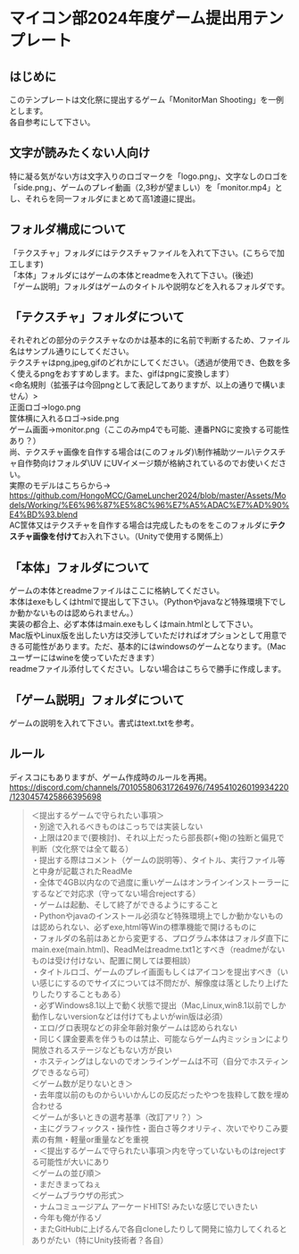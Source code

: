 # マイコン部2024年度ゲーム提出用テンプレート
## はじめに
このテンプレートは文化祭に提出するゲーム「MonitorMan Shooting」を一例とします。<br>
各自参考にして下さい。<br>
## 文字が読みたくない人向け
特に凝る気がない方は文字入りのロゴマークを「logo.png」、文字なしのロゴを「side.png」、ゲームのプレイ動画（2,3秒が望ましい）を「monitor.mp4」とし、それらを同一フォルダにまとめて高1渡邉に提出。<br>
## フォルダ構成について
「テクスチャ」フォルダにはテクスチャファイルを入れて下さい。(こちらで加工します) <br>
「本体」フォルダにはゲームの本体とreadmeを入れて下さい。(後述) <br>
「ゲーム説明」フォルダはゲームのタイトルや説明などを入れるフォルダです。<br>
## 「テクスチャ」フォルダについて
それぞれどの部分のテクスチャなのかは基本的に名前で判断するため、ファイル名はサンプル通りにしてください。 <br>
テクスチャはpng,jpeg,gifのどれかにしてください。（透過が使用でき、色数を多く使えるpngをおすすめします。また、gifはpngに変換します）<br>
<命名規則（拡張子は今回pngとして表記してありますが、以上の通りで構いません）> <br>
正面ロゴ→logo.png <br>
筐体横に入れるロゴ→side.png <br>
ゲーム画面→monitor.png（ここのみmp4でも可能、連番PNGに変換する可能性あり？）<br>
尚、テクスチャ画像を自作する場合は(このフォルダ)\制作補助ツール\テクスチャ自作勢向けフォルダ\UV にUVイメージ類が格納されているのでお使いください。<br>
実際のモデルはこちらから→ https://github.com/HongoMCC/GameLuncher2024/blob/master/Assets/Models/Working/%E6%96%87%E5%8C%96%E7%A5%ADAC%E7%AD%90%E4%BD%93.blend <br>
AC筐体又はテクスチャを自作する場合は完成したものををこのフォルダに**テクスチャ画像を付けて**お入れ下さい。（Unityで使用する関係上）<br>
## 「本体」フォルダについて
ゲームの本体とreadmeファイルはここに格納してください。<br>
本体はexeもしくはhtmlで提出して下さい。（Pythonやjavaなど特殊環境下でしか動かないものは認められません。）<br>
実装の都合上、必ず本体はmain.exeもしくはmain.htmlとして下さい。<br>
Mac版やLinux版を出したい方は交渉していただければオプションとして用意できる可能性があります。ただ、基本的にはwindowsのゲームとなります。（Macユーザーにはwineを使っていただきます）<br>
readmeファイル添付してください。しない場合はこちらで勝手に作成します。<br>
## 「ゲーム説明」フォルダについて
ゲームの説明を入れて下さい。書式はtext.txtを参考。<br>
## ルール
ディスコにもありますが、ゲーム作成時のルールを再掲。<br>
https://discord.com/channels/701055806317264976/749541026019934220/1230457425866395698 <br>
>＜提出するゲームで守られたい事項＞<br>
>・別途で入れるべきものはこっちでは実装しない<br>
>・上限は20まで(要検討)、それ以上だったら部長郡(+俺)の独断と偏見で判断（文化祭では全て載る）<br>
>・提出する際はコメント（ゲームの説明等）、タイトル、実行ファイル等と中身が記載されたReadMe <br>
>・全体で4GB以内なので過度に重いゲームはオンラインインストーラーにするなどで対応求（守ってない場合rejectする）<br>
>・ゲームは起動、そして終了ができるようにすること <br>
>・Pythonやjavaのインストール必須など特殊環境上でしか動かないものは認められない、必ずexe,html等Winの標準機能で開けるものに <br>
>・フォルダの名前はあとから変更する、プログラム本体はフォルダ直下にmain.exe(main.html)、ReadMeはreadme.txt1とすべき（readmeがないものは受け付けない、配置に関しては要相談）<br>
>・タイトルロゴ、ゲームのプレイ画面もしくはアイコンを提出すべき（いい感じにするのでサイズについては不問だが、解像度は落としたり上げたりしたりすることもある）<br>
>・必ずWindows8.1以上で動く状態で提出（Mac,Linux,win8.1以前でしか動作しないversionなどは付けてもよいがwin版は必須）<br>
>・エロ/グロ表現などの非全年齢対象ゲームは認められない <br>
>・同じく課金要素を伴うものは禁止、可能ならゲーム内ミッションにより開放されるステージなどもない方が良い<br>
>・ホスティングはしないのでオンラインゲームは不可（自分でホスティングできるなら可）<br>
>＜ゲーム数が足りないとき＞ <br>
>・去年度以前のものからいいかんじの反応だったやつを抜粋して数を埋め合わせる <br>
>＜ゲームが多いときの選考基準（改訂アリ？）＞ <br>
>・主にグラフィックス・操作性・面白さ等クオリティ、次いでやりこみ要素の有無・軽量or重量などを重視 <br>
>・＜提出するゲームで守られたい事項＞内を守っていないものはrejectする可能性が大いにあり <br>
>＜ゲームの並び順＞ <br>
>・まだきまってねぇ <br>
>＜ゲームブラウザの形式＞ <br>
>・ナムコミュージアム アーケードHITS! みたいな感じでいきたい <br>
>・今年も俺が作るゾ<br>
>・またGitHubに上げるんで各自cloneしたりして開発に協力してくれるとありがたい（特にUnity技術者？各自）<br>
